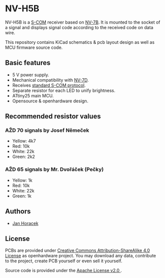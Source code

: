 NV-H5B
======

NV-H5B is a [S-COM](https://www.mtb-model.com/elektro/s-com.htm) receiver based
on [NV-7B](https://www.mtb-model.com/elektro/s-com-nav.htm). It is mounted
to the socket of a signal and displays signal code according to the received code
on data wire.

This repository contains KiCad schematics & pcb layout design as well as MCU
firmware source code.

## Basic features

 * 5 V power supply.
 * Mechanical compatibility with [NV-7D](https://www.mtb-model.com/elektro/s-com-nav.htm).
 * Receives [standard S-COM protocol](https://www.mtb-model.com/elektro/s-com.htm).
 * Separate resistor for each LED to unify brightness.
 * ATtiny25 main MCU.
 * Opensource & openhardware design.

## Recommended resistor values

### AŽD 70 signals by Josef Němeček

* Yellow: 4k7
* Red: 10k
* White: 22k
* Green: 2k2

### AŽD 65 signals by Mr. Dvořáček (Pečky)

* Yellow: 1k
* Red: 10k
* White: 22k
* Green: 1k

## Authors

 * [Jan Horacek](mailto:jan.horacek@kmz-brno.cz)

## License

PCBs are provided under [Creative Commons Attribution-ShareAlike 4.0
License](https://creativecommons.org/licenses/by-sa/4.0/) as openhardware
project. You may download any data, contribute to the project, create PCB
yourself or even sell it yourself.

Source code is provided under the [Apache License v2.0
](https://www.apache.org/licenses/LICENSE-2.0).

